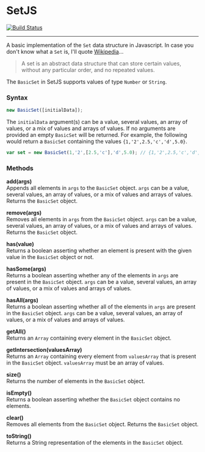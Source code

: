 # SetJS

[![Build Status][2]][3]

---

A basic implementation of the `Set` data structure in Javascript. In case you don't know what a `Set` is, I'll quote [Wikipedia][1]...

> A set is an abstract data structure that can store certain values, without any particular order, and no repeated values.

The `BasicSet` in SetJS supports values of type `Number` or `String`.

### Syntax

```javascript
new BasicSet([initialData]);
```
The `initialData` argument(s) can be a value, several values, an array of values, or a mix of values and arrays of values. If no arguments are provided an empty `BasicSet` will be returned. For example, the following would return a `BasicSet` containing the values `{1,'2',2.5,'c','d',5.0}`.

```javascript
var set = new BasicSet(1,'2',[2.5,'c'],'d',5.0); // {1,'2',2.5,'c','d',5.0}
```

### Methods

**add(args)**  
Appends all elements in `args` to the `BasicSet` object. `args` can be a value, several values, an array of values, or a mix of values and arrays of values. Returns the `BasicSet` object.

**remove(args)**  
Removes all elements in `args` from the `BasicSet` object. `args` can be a value, several values, an array of values, or a mix of values and arrays of values. Returns the `BasicSet` object.

**has(value)**  
Returns a boolean asserting whether an element is present with the given value in the `BasicSet` object or not.

**hasSome(args)**  
Returns a boolean asserting whether any of the elements in `args` are present in the `BasicSet` object. `args` can be a value, several values, an array of values, or a mix of values and arrays of values.

**hasAll(args)**  
Returns a boolean asserting whether all of the elements in `args` are present in the `BasicSet` object. `args` can be a value, several values, an array of values, or a mix of values and arrays of values.

**getAll()**  
Returns an `Array` containing every element in the `BasicSet` object.

**getIntersection(valuesArray)**  
Returns an `Array` containing every element from `valuesArray` that is present in the `BasicSet` object. `valuesArray` must be an array of values.

**size()**  
Returns the number of elements in the `BasicSet` object.

**isEmpty()**  
Returns a boolean asserting whether the `BasicSet` object contains no elements.

**clear()**  
Removes all elements from the `BasicSet` object. Returns the `BasicSet` object.

**toString()**  
Returns a String representation of the elements in the `BasicSet` object.




[1]: http://en.wikipedia.org/wiki/Set_(computer_science) "Set (abstract data type)"
[2]: https://gitlab.codingallnight.com/ci/projects/2/status.png?ref=master "Build Status"
[3]: https://gitlab.codingallnight.com/chris/set-js/builds?scope=all "SetJS Builds"
